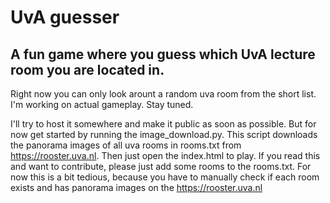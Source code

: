 # UvA guesser
## A fun game where you guess which UvA lecture room you are located in. 

Right now you can only look arount a random uva room from the short list. I'm working on actual gameplay. Stay tuned.

I'll try to host it somewhere and make it public as soon as possible. But for now get started by running the image_download.py. This script downloads the panorama images of all uva rooms in rooms.txt from https://rooster.uva.nl. Then just open the index.html to play. If you read this and want to contribute, please just add some rooms to the rooms.txt. For now this is a bit tedious, because you have to manually check if each room exists and has panorama images on the https://rooster.uva.nl

